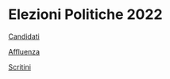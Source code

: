 # Elezioni Politiche 2022

[Candidati](https://gjrichter.github.io/pages/Elezioni_Francia_2020_primo_turno/)

[Affluenza ](https://gjrichter.github.io/pages/Elezioni_Politiche_2022_affluenza.html)

[Scritini](https://gjrichter.github.io/pages/Elezioni_Politiche_2022_scrutini.html)





